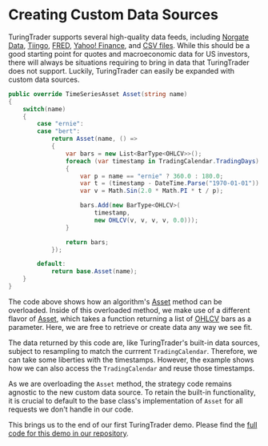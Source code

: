 # Creating Custom Data Sources

TuringTrader supports several high-quality data feeds, including [Norgate Data](https://norgatedata.com/), [Tiingo](https://www.tiingo.com/), [FRED](https://fred.stlouisfed.org/), [Yahoo! Finance](https://finance.yahoo.com/), and [CSV files](https://en.wikipedia.org/wiki/Comma-separated_values). While this should be a good starting point for quotes and macroeconomic data for US investors, there will always be situations requiring to bring in data that TuringTrader does not support. Luckily, TuringTrader can easily be expanded with custom data sources.

```C#
public override TimeSeriesAsset Asset(string name)
{
    switch(name)
    {
        case "ernie":
        case "bert":
            return Asset(name, () =>
            {
                var bars = new List<BarType<OHLCV>>();
                foreach (var timestamp in TradingCalendar.TradingDays)
                {
                    var p = name == "ernie" ? 360.0 : 180.0;
                    var t = (timestamp - DateTime.Parse("1970-01-01")).TotalDays;
                    var v = Math.Sin(2.0 * Math.PI * t / p);

                    bars.Add(new BarType<OHLCV>(
                        timestamp,
                        new OHLCV(v, v, v, v, 0.0)));
                }

                return bars;
            });

        default:
            return base.Asset(name);
    }
}
```

The code above shows how an algorithm's [Asset](xref:TuringTrader.SimulatorV2.Algorithm#TuringTrader_SimulatorV2_Algorithm_Asset_System_String_) method can be overloaded. Inside of this overloaded method, we make use of a different flavor of [Asset](xref:TuringTrader.SimulatorV2.Algorithm#TuringTrader_SimulatorV2_Algorithm_Asset_System_String_System_Func_System_Collections_Generic_List_TuringTrader_SimulatorV2_BarType_TuringTrader_SimulatorV2_OHLCV____), which takes a function returning a list of [OHLCV](xref:TuringTrader.SimulatorV2.OHLCV) bars as a parameter. Here, we are free to retrieve or create data any way we see fit.

The data returned by this code are, like TuringTrader's built-in data sources, subject to resampling to match the currrent `TradingCalendar`. Therefore, we can take some liberties with the timestamps. However, the example shows how we can also access the `TradingCalendar` and reuse those timestamps.

As we are overloading the `Asset` method, the strategy code remains agnostic to the new custom data source. To retain the built-in functionality, it is crucial to default to the base class's implementation of `Asset` for all requests we don't handle in our code.

This brings us to the end of our first TuringTrader demo. Please find the [full code for this demo in our repository](https://github.com/fbertram/TuringTrader/blob/develop/Algorithms/Demo%20Algorithms%20(V2)/Demo08_CustomData.cs).
